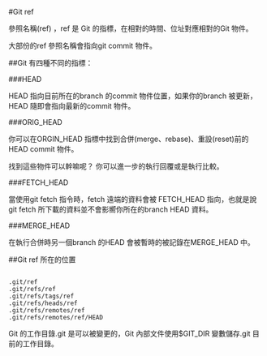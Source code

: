 #Git ref

參照名稱(ref) ，ref 是 Git 的指標，在相對的時間、位址對應相對的Git 物件。

大部份的ref 參照名稱會指向git commit 物件。

##Git 有四種不同的指標：

###HEAD

HEAD 指向目前所在的branch 的commit 物件位置，如果你的branch 被更新，HEAD 隨即會指向最新的commit 物件。

###ORIG_HEAD

你可以在ORGIN_HEAD 指標中找到合併(merge、rebase)、重設(reset)前的HEAD commit 物件。

找到這些物件可以幹嘛呢？  你可以進一步的執行回覆或是執行比較。

###FETCH_HEAD

當使用git fetch 指令時，fetch 遠端的資料會被 FETCH_HEAD 指向，也就是說git fetch 所下載的資料並不會影嚮你所在的branch HEAD 資料。

###MERGE_HEAD

在執行合併時另一個branch 的HEAD 會被暫時的被記錄在MERGE_HEAD 中。


##Git ref 所在的位置

```

.git/ref
.git/refs/ref
.git/refs/tags/ref
.git/refs/heads/ref
.git/refs/remotes/ref
.git/refs/remotes/ref/HEAD

```

Git 的工作目錄.git 是可以被變更的，Git 內部文件使用$GIT_DIR 變數儲存.git 目前的工作目錄。
